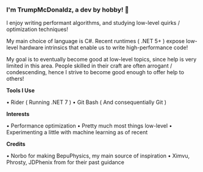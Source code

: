 ### I'm TrumpMcDonaldz, a dev by hobby! 👋

I enjoy writing performant algorithms, and studying low-level quirks / optimization techniques! 

My main choice of language is C#. Recent runtimes ( .NET 5+ ) expose low-level hardware intrinsics that enable us to write high-performance code! 

My goal is to eventually become good at low-level topics, since help is very limited in this area. People skilled in their craft are often arrogant / condescending, hence I strive to become good enough to offer help to others!

__**Tools I Use**__

• Rider ( Running .NET 7 )
• Git Bash ( And consequentially Git )

__**Interests**__

• Performance optimization
• Pretty much most things low-level
• Experimenting a little with machine learning as of recent

__**Credits**__

• Norbo for making BepuPhysics, my main source of inspiration
• Ximvu, Phrosty, JDPhenix from for their past guidance

